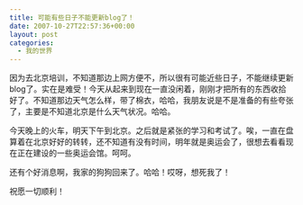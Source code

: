```yaml
---
title: 可能有些日子不能更新blog了！
date: 2007-10-27T22:57:36+00:00
layout: post
categories:
  - 我的世界
---
```


因为去北京培训，不知道那边上网方便不，所以很有可能近些日子，不能继续更新blog了。实在是难受！今天从起来到现在一直没闲着，刚刚才把所有的东西收拾好了。不知道那边天气怎么样，带了棉衣，哈哈，我朋友说是不是准备的有些夸张了，主要是不知道北京是什么天气状况。哈哈。

今天晚上的火车，明天下午到北京。之后就是紧张的学习和考试了。唉，一直在盘算着在北京好好的转转，还不知道有没有时间，明年就是奥运会了，很想去看看现在正在建设的一些奥运会馆。呵呵。

还有个好消息啊，我家的狗狗回来了。哈哈！哎呀，想死我了！

祝愿一切顺利！

